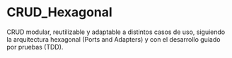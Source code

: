 # CRUD_Hexagonal
CRUD modular, reutilizable y adaptable a distintos casos de uso, siguiendo la arquitectura hexagonal (Ports and Adapters) y con el desarrollo guiado por pruebas (TDD).
